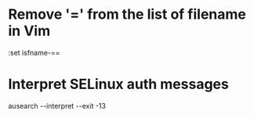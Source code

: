# Remove '=' from the list of filename in Vim
:set isfname-==

# Interpret SELinux auth messages
ausearch --interpret --exit -13

